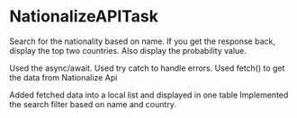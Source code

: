 # NationalizeAPITask
Search for the nationality based on name.
If you get the response back, display the top two countries.
Also display the probability value.

Used the async/await.
Used try catch to handle errors.
Used fetch() to get the data from Nationalize Api

Added fetched data into a local list and displayed in one table
Implemented the search filter based on name and country.
